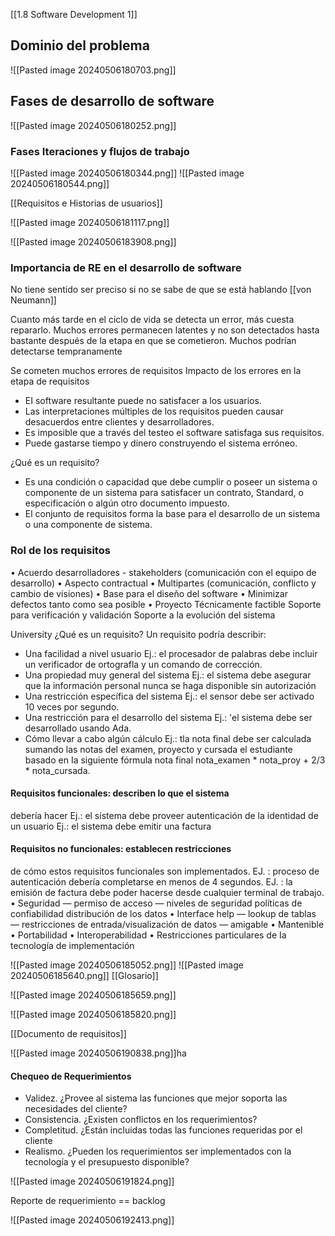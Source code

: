 [[1.8 Software Development 1]]

## Dominio del problema
![[Pasted image 20240506180703.png]]

## Fases de desarrollo de software
![[Pasted image 20240506180252.png]]

### Fases Iteraciones y flujos de trabajo

![[Pasted image 20240506180344.png]]
![[Pasted image 20240506180544.png]]

[[Requisitos e Historias de usuarios]]

![[Pasted image 20240506181117.png]]

![[Pasted image 20240506183908.png]]

### Importancia de RE en el desarrollo de software
No tiene sentido ser preciso si no se sabe de que se está hablando [[von Neumann]]

Cuanto más tarde en el ciclo de vida se detecta un error, más cuesta repararlo.
Muchos errores permanecen latentes y no son detectados hasta bastante después de la etapa en que se cometieron. Muchos podrían detectarse tempranamente

Se cometen muchos errores de requisitos Impacto de los errores en la etapa de requisitos
- EI software resultante puede no satisfacer a los usuarios.
- Las interpretaciones múltiples de los requisitos pueden causar desacuerdos entre clientes y desarrolladores.
- Es imposible que a través del testeo el software satisfaga sus requisitos.
- Puede gastarse tiempo y dinero construyendo el sistema erróneo.

¿Qué es un requisito?
- Es una condición o capacidad que debe cumplir o poseer un sistema o componente de un sistema para satisfacer un contrato, Standard, o especificación o algún otro documento impuesto.
- El conjunto de requisitos forma la base para el desarrollo de un sistema o una componente de sistema.

### Rol de los requisitos
• Acuerdo desarrolladores - stakeholders (comunicación con el equipo de desarrollo)
• Aspecto contractual
• Multipartes (comunicación, conflicto y cambio de visiones)
• Base para el diseño del software
• Minimizar defectos tanto como sea posible
• Proyecto Técnicamente factible
Soporte para verificación y validación
Soporte a la evolución del sistema

University
¿Qué es un requisito?
Un requisito podría describir:
- Una facilidad a nivel usuario
	Ej.: el procesador de palabras debe incluir un verificador de ortografla y un comando de corrección.
- Una propiedad muy general del sistema
	Ej.: el sistema debe asegurar que la información personal nunca se haga disponible sin autorización
- Una restricción específica del sistema
	Ej.: el sensor debe ser activado 10 veces por segundo.
- Una restricción para el desarrollo del sistema
	Ej.: 'el sistema debe ser desarrollado usando Ada.
- Cómo llevar a cabo algún cálculo
	Ej.: tla nota final debe ser calculada sumando las notas del examen, proyecto y cursada el estudiante basado en Ia siguiente fórmula nota final nota_examen  * nota_proy + 2/3 * nota_cursada.
	
#### Requisitos funcionales: describen lo que el sistema
debería hacer 
	Ej.: el sistema debe proveer autenticación de la identidad de un usuario
	Ej.: el sistema debe emitir una factura
#### Requisitos no funcionales: establecen restricciones
de cómo estos requisitos funcionales son implementados.
	EJ. : proceso de autenticación debería completarse en menos de 4 segundos.
	EJ. : la emisión de factura debe poder hacerse desde cualquier terminal de trabajo.
• Seguridad
— permiso de acceso
— niveles de seguridad
políticas de confiabilidad
distribución de los datos
• Interface
help
— lookup de tablas
— restricciones de entrada/visualización de datos
— amigable
• Mantenible
• Portabilidad
• Interoperabilidad
• Restricciones particulares de Ia tecnología de implementación

![[Pasted image 20240506185052.png]]
 ![[Pasted image 20240506185640.png]]
[[Glosario]]

![[Pasted image 20240506185659.png]]

![[Pasted image 20240506185820.png]]

[[Documento de requisitos]]

![[Pasted image 20240506190838.png]]ha

#### Chequeo de Requerimientos
- Validez. ¿Provee al sistema las funciones que mejor soporta las necesidades del cliente?
- Consistencia. ¿Existen conflictos en los requerimientos?
- Completitud. ¿Están incluidas todas las funciones requeridas por el cliente
- Realismo. ¿Pueden los requerimientos ser implementados con la tecnología y el presupuesto disponible?

![[Pasted image 20240506191824.png]]

Reporte de requerimiento == backlog

![[Pasted image 20240506192413.png]]